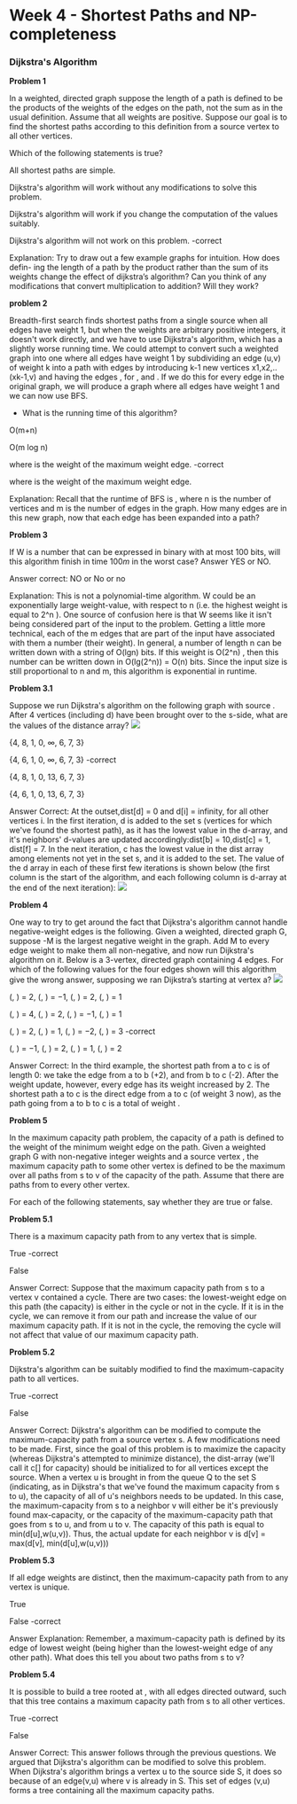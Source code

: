 # Week 4 - Shortest Paths and NP-completeness

### Dijkstra's Algorithm

**Problem 1**

In a weighted, directed graph suppose the length of a path is defined to be the  products of the weights of the edges on the path, not the sum as in the usual definition. Assume that all weights are positive. Suppose our goal is to find the shortest paths according to this definition from a source vertex  to all other vertices.

Which of the following statements is true?

All shortest paths are simple.

Dijkstra's algorithm will work without any modifications to solve this problem.

Dijkstra's algorithm will work if you change the computation of the  values suitably. 

Dijkstra's algorithm will not work on this problem. -correct

Explanation: Try to draw out a few example graphs for intuition. How does defin- ing the length of a path by the product rather than the sum of its weights change the effect of dijkstra’s algorithm? Can you think of any modifications that convert multiplication to addition? Will they work?

**problem 2**

Breadth-first search finds shortest paths from a single source when all edges have weight 1, but when the weights are arbitrary positive integers, it doesn't work directly, and we have to use Dijkstra's algorithm, which has a slightly worse running time. We could attempt to convert such a weighted graph into one where all edges have weight 1 by subdividing an edge (u,v) of weight k into a path with  edges by introducing k-1 new vertices x1,x2,..(xk-1,v)  and having the edges ,  for , and . If we do this for every edge in the original graph, we will produce a graph where all edges have weight 1 and we can now use BFS. 


* What is the running time of this algorithm?

O(m+n)

O(m log n)

 where  is the weight of the maximum weight edge. -correct
 
 where  is the weight of the maximum weight edge.
 
Explanation: Recall that the runtime of BFS is , where n is the number of vertices and m is the number of edges in the graph. How many edges are in this new graph, now that each edge has been expanded into a path?

**Problem 3**

If W is a number that can be expressed in binary with at most 100 bits, will this algorithm finish in time $100 m$ in the worst case? Answer YES or NO.

Answer correct:  NO or No or no

Explanation:
This is not a polynomial-time algorithm. W could be an exponentially large weight-value, with respect to n (i.e. the highest weight is equal to 2^n ). One source of confusion here is that W seems like it isn't being considered part of the input to the problem. Getting a little more technical, each of the m edges that are part of the input have associated with them a number (their weight). In general, a number of length n can be written down with a string of O(lgn) bits. If this weight is O(2^n) , then this number can be written down in O(lg(2^n)) = O(n) bits. Since the input size is still proportional to n and m, this algorithm is exponential in runtime.

 **Problem 3.1**
 
Suppose we run Dijkstra's algorithm on the following graph with source . After 4 vertices (including d) have been brought over to the s-side, what are the values of the distance array?
![](https://prod-edxapp.edx-cdn.org/assets/courseware/v1/021ca14c5925d64a10fda7c4cc7ba66c/asset-v1:PennX+SD3x+2T2017+type@asset+block/dijkstra.png)

{4, 8, 1, 0, ∞, 6, 7, 3}

{4, 6, 1, 0, ∞, 6, 7, 3} -correct

{4, 8, 1, 0, 13, 6, 7, 3}

{4, 6, 1, 0, 13, 6, 7, 3}

Answer
Correct: At the outset,dist[d] = 0 and d[i] = infinity, for all other vertices i. In the first iteration, d is added to the set s (vertices for which we've found the shortest path), as it has the lowest value in the d-array, and it's neighbors' d-values are updated accordingly:dist[b] = 10,dist[c] = 1, dist[f] = 7. In the next iteration, c has the lowest value in the dist array among elements not yet in the set s, and it is added to the set. The value of the d array in each of these first few iterations is shown below (the first column is the start of the algorithm, and each following column is d-array at the end of the next iteration):
![](https://prod-edxapp.edx-cdn.org/assets/courseware/v1/877b742577099ed7b3bb75a352a2e28c/asset-v1:PennX+SD3x+2T2017+type@asset+block/quiz4.1p3.png)

**Problem 4**

One way to try to get around the fact that Dijkstra's algorithm cannot handle negative-weight edges is the following. Given a weighted, directed graph G, suppose -M is the largest negative weight in the graph. Add M to every edge weight to make them all non-negative, and now run Dijkstra's algorithm on it. Below is a 3-vertex, directed graph containing 4 edges. For which of the following values for the four edges shown will this algorithm give the wrong answer, supposing we ran Dijkstra’s starting at vertex a?
![](https://prod-edxapp.edx-cdn.org/assets/courseware/v1/69229bc2db3d15cc75e8cc6ec1958881/asset-v1:PennX+SD3x+2T2017+type@asset+block/negativeSetup.png)


(, ) = 2, (, ) = −1, (, ) = 2, (, ) = 1

(, ) = 4, (, ) = 2, (, ) = −1, (, ) = 1

(, ) = 2, (, ) = 1, (, ) = −2, (, ) = 3 -correct

(, ) = −1, (, ) = 2, (, ) = 1, (, ) = 2

Answer
Correct: In the third example, the shortest path from a to c is of length 0: we take the edge from a to b (+2), and from b to c (-2). After the weight update, however, every edge has its weight increased by 2. The shortest path a to c is the direct edge from a to c (of weight 3 now), as the path going from a to b to c is a total of weight .

**Problem 5**

In the maximum capacity path problem, the capacity of a path is defined to the weight of the minimum weight edge on the path. Given a weighted graph G with non-negative integer weights and a source vertex , the maximum capacity path to some other vertex  is defined to be the maximum over all paths from s to v of the capacity of the path. Assume that there are paths from  to every other vertex. 

For each of the following statements, say whether they are true or false.

**Problem 5.1**

There is a maximum capacity path from  to any vertex  that is simple.

True -correct

False

Answer
Correct: Suppose that the maximum capacity path from s to a vertex v contained a cycle. There are two cases: the lowest-weight edge on this path (the capacity) is either in the cycle or not in the cycle. If it is in the cycle, we can remove it from our path and increase the value of our maximum capacity path. If it is not in the cycle, the removing the cycle will not affect that value of our maximum capacity path.

**Problem 5.2**

Dijkstra's algorithm can be suitably modified to find the maximum-capacity path to all vertices.

True -correct

False

Answer
Correct: Dijkstra's algorithm can be modified to compute the maximum-capacity path from a source vertex s. A few modifications need to be made. First, since the goal of this problem is to maximize the capacity (whereas Dijkstra's attempted to minimize distance), the dist-array (we'll call it c[] for capacity) should be initialized to  for all vertices except the source. When a vertex u is brought in from the queue Q to the set S (indicating, as in Dijkstra's that we've found the maximum capacity from s to u), the capacity of all of u's neighbors needs to be updated. In this case, the maximum-capacity from s to a neighbor v will either be it's previously found max-capacity, or the capacity of the maximum-capacity path that goes from s to u, and from u to v. The capacity of this path is equal to min(d[u],w(u,v)). Thus, the actual update for each neighbor v is d[v] = max(d[v], min(d[u],w(u,v)))

**Problem 5.3**

If all edge weights are distinct, then the maximum-capacity path from  to any vertex  is unique.

True 

False -correct

Answer
Explanation: Remember, a maximum-capacity path is defined by its edge of lowest weight (being higher than the lowest-weight edge of any other path). What does this tell you about two paths from s to v?

**Problem 5.4**

It is possible to build a tree rooted at , with all edges directed outward, such that this tree contains a maximum capacity path from s to all other vertices.

True -correct

False

Answer
Correct: This answer follows through the previous questions. We argued that Dijkstra's algorithm can be modified to solve this problem. When Dijkstra's algorithm brings a vertex u to the source side S, it does so because of an edge(v,u)  where v is already in S. This set of edges (v,u) forms a tree containing all the maximum capacity paths.
